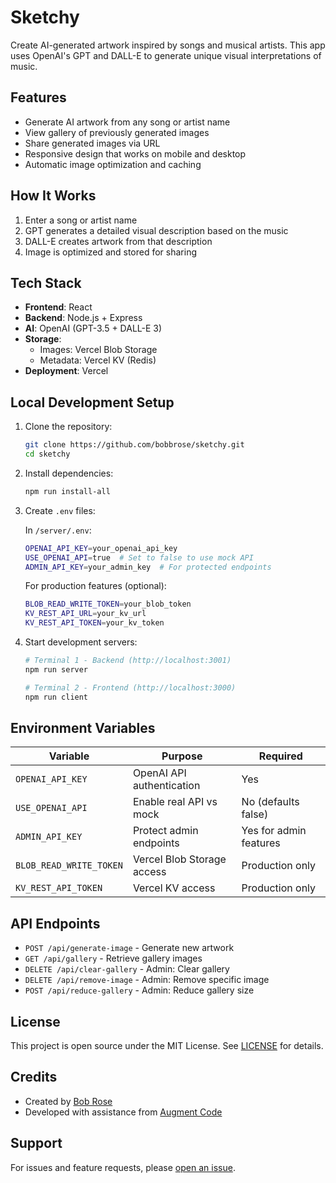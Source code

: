 # Sketchy

Create AI-generated artwork inspired by songs and musical artists. This app uses OpenAI's GPT and DALL-E to generate unique visual interpretations of music.

## Features

- Generate AI artwork from any song or artist name
- View gallery of previously generated images
- Share generated images via URL
- Responsive design that works on mobile and desktop
- Automatic image optimization and caching

## How It Works

1. Enter a song or artist name
2. GPT generates a detailed visual description based on the music
3. DALL-E creates artwork from that description
4. Image is optimized and stored for sharing

## Tech Stack

- **Frontend**: React
- **Backend**: Node.js + Express
- **AI**: OpenAI (GPT-3.5 + DALL-E 3)
- **Storage**: 
  - Images: Vercel Blob Storage
  - Metadata: Vercel KV (Redis)
- **Deployment**: Vercel

## Local Development Setup

1. Clone the repository:
   ```bash
   git clone https://github.com/bobbrose/sketchy.git
   cd sketchy
   ```

2. Install dependencies:
   ```bash
   npm run install-all
   ```

3. Create `.env` files:

   In `/server/.env`:
   ```bash
   OPENAI_API_KEY=your_openai_api_key
   USE_OPENAI_API=true  # Set to false to use mock API
   ADMIN_API_KEY=your_admin_key  # For protected endpoints
   ```

   For production features (optional):
   ```bash
   BLOB_READ_WRITE_TOKEN=your_blob_token
   KV_REST_API_URL=your_kv_url
   KV_REST_API_TOKEN=your_kv_token
   ```

4. Start development servers:
   ```bash
   # Terminal 1 - Backend (http://localhost:3001)
   npm run server

   # Terminal 2 - Frontend (http://localhost:3000)
   npm run client
   ```

## Environment Variables

| Variable | Purpose | Required |
|----------|---------|----------|
| `OPENAI_API_KEY` | OpenAI API authentication | Yes |
| `USE_OPENAI_API` | Enable real API vs mock | No (defaults false) |
| `ADMIN_API_KEY` | Protect admin endpoints | Yes for admin features |
| `BLOB_READ_WRITE_TOKEN` | Vercel Blob Storage access | Production only |
| `KV_REST_API_TOKEN` | Vercel KV access | Production only |

## API Endpoints

- `POST /api/generate-image` - Generate new artwork
- `GET /api/gallery` - Retrieve gallery images
- `DELETE /api/clear-gallery` - Admin: Clear gallery
- `DELETE /api/remove-image` - Admin: Remove specific image
- `POST /api/reduce-gallery` - Admin: Reduce gallery size


## License

This project is open source under the MIT License. See [LICENSE](LICENSE) for details.

## Credits

- Created by [Bob Rose](https://bobbrose.com)
- Developed with assistance from [Augment Code](https://www.augmentcode.com/)

## Support

For issues and feature requests, please [open an issue](https://github.com/bobbrose/sketchy/issues).

